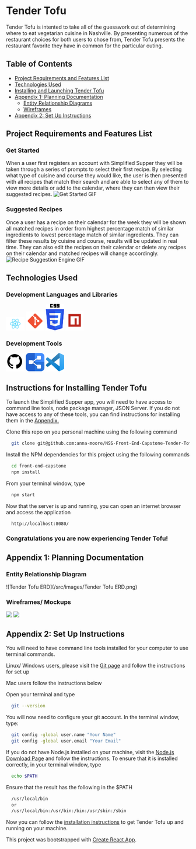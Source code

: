 # Tender Tofu

  Tender Tofu is intented to  take all of the guesswork out of determining where to eat vegetarian cuisine in Nashville. By presenting numerous of the restaurant choices for both users to chose from, Tender Tofu presents the restaurant favorite they have in common for the particular outing.
  

## Table of Contents
  * [Project Requirements and Features List](#project-requirements-and-features-list)
  * [Technologies Used](#technologies-used)
  * [Installing and Launching Tender Tofu](#instructions-for-installing-tender-tofu)
  * [Appendix 1: Planning Documentation](#appendix-1-planning-documentation)
    * [Entity Relationship Diagrams](#entity-relationship-diagram)
    * [Wireframes](#wireframes)
  * [Appendix 2: Set Up Instructions](#appendix-2-set-up-instructions)

## Project Requirements and Features List
### Get Started
When a user first registers an account with Simplified Supper they will be taken through a series of prompts to select their first recipe. By selecting what type of cuisine and course they would like, the user is then presented with all recipes that match their search and are able to select any of them to view more details or add to the calendar, where they can then view their suggested recipes.
![Get Started GIF](src/gif/get-started-view.gif)

### Suggested Recipes
Once a user has a recipe on their calendar for the week they will be shown all matched recipes in order from highest percentage match of similar ingredients to lowest percentage match of similar ingredients. They can filter these results by cuisine and course, results will be updated in real time. They can also edit the recipes on their calendar or delete any recipes on their calendar and matched recipes will change accordingly.
![Recipe Suggestion Engine GIF](src/gif/recipe-suggestion-engine.gif)

## Technologies Used
  ### Development Languages and Libraries
  <img src="./src/images/ReactLogo.png" width="10%"></img> <img src="./src/images/gitLogo.png" width="10%"></img> <img src="./src/images/CSS3Icon.png" width="10%"></img> <img src="./src/images/ReactCalenderNPMIcon.png" width="10%"></img>

  ### Development Tools
  <img src="./src/images/githubIcon.png" width="10%"></img> <img src="./src/images/DBDiagramIcon.png" width="10%"> <img src="./src/images/VSCodeIcon.png" width="10%"> 

## Instructions for Installing Tender Tofu
  To launch the Simplified Supper app, you will need to have access to command line tools, node package manager, JSON Server. If you do not have access to any of these tools, you can find instructions for installing them in the [Appendix.](#appendix-2-set-up-instructions)

  Clone this repo on you personal machine using the following command
  ```sh
    git clone git@github.com:anna-moore/NSS-Front-End-Capstone-Tender-Tofu.git
  ```

  Install the NPM dependencies for this project using the following commands
  ```sh
    cd front-end-capstone
    npm install
  ```

  From your terminal window, type
  ```sh
    npm start
  ```

  Now that the server is up and running, you can open an internet browser and access the application
  ```sh
    http://localhost:8080/
  ```

 ### Congratulations you are now experiencing Tender Tofu!

  ## Appendix 1: Planning Documentation

  ### Entity Relationship Diagram
  ![Tender Tofu ERD](/src/images/Tender Tofu ERD.png)

  ### Wireframes/ Mockups
  <img src="./src/images/wireframe_1.png" width="45%"></img> <img src="./src/images/wireframe_2.png" width="45%"></img>
  


  ## Appendix 2: Set Up Instructions

  You will need to have command line tools installed for your computer to use terminal commands.

  Linux/ Windows users, please visit the [Git page](https://git-scm.com/book/en/v2/Getting-Started-Installing-Git) and follow the instructions for set up

  Mac users follow the instructions below

  Open your terminal and type
  ```sh
    git --version
  ```

  You will now need to configure your git account. In the terminal window, type:
  ```sh
    git config -global user.name "Your Name"
    git config -global user.email "Your Email"
  ```

  If you do not have Node.js installed on your machine, visit the [Node.js Download Page](https://nodejs.org/en/download/) and  follow the instructions. To ensure that it is installed correctly, in your terminal window, type
  ```sh
    echo $PATH
  ```
  Ensure that the result has the following in the $PATH
  ```sh
    /usr/local/bin
    or
    /usr/local/bin:/usr/bin:/bin:/usr/sbin:/sbin
  ```

  Now you can follow the [installation instructions](#instructions-for-installing-simplified-supper) to get Tender Tofu up and running on your machine.

  This project was bootstrapped with [Create React App](https://github.com/facebook/create-react-app).

